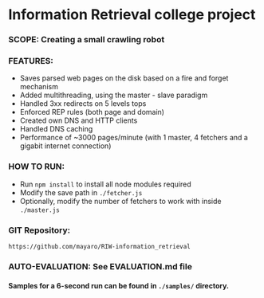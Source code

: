 # Information Retrieval college project

### SCOPE: Creating a small crawling robot

### FEATURES:
 - Saves parsed web pages on the disk based on a fire and forget mechanism
 - Added multithreading, using the master - slave paradigm
 - Handled 3xx redirects on 5 levels tops
 - Enforced REP rules (both page and domain)
 - Created own DNS and HTTP clients
 - Handled DNS caching
 - Performance of ~3000 pages/minute (with 1 master, 4 fetchers and a gigabit internet connection)

### HOW TO RUN:
 - Run `npm install` to install all node modules required
 - Modify the save path in `./fetcher.js`
 - Optionally, modify the number of fetchers to work with inside `./master.js`

### GIT Repository:
`
https://github.com/mayaro/RIW-information_retrieval
`

### AUTO-EVALUATION: See EVALUATION.md file

#### Samples for a 6-second run can be found in `./samples/` directory.